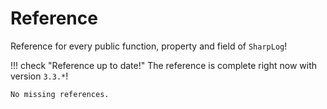 # Reference

Reference for every public function, property and field of `SharpLog`!

!!! check "Reference up to date!"
    <!-- The reference is only complete till version `3.0.0`! -->
    The reference is complete right now with version `3.3.*`!

    No missing references.
